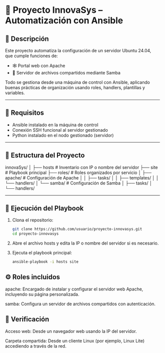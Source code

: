 # 🚀 Proyecto InnovaSys – Automatización con Ansible

## 📌 Descripción

Este proyecto automatiza la configuración de un servidor Ubuntu 24.04, que cumple funciones de:

- 🕸️ Portal web con Apache
- 📁 Servidor de archivos compartidos mediante Samba

Todo se gestiona desde una máquina de control con Ansible, aplicando buenas prácticas de organización usando roles, handlers, plantillas y variables.

---

## 🔧 Requisitos

- Ansible instalado en la máquina de control
- Conexión SSH funcional al servidor gestionado
- Python instalado en el nodo gestionado (servidor)

---

## 📂 Estructura del Proyecto

innovaSys/
│
├── hosts # Inventario con IP o nombre del servidor
├── site # Playbook principal
├── roles/ # Roles organizados por servicio
│ ├── apache/ # Configuración de Apache
│ │ ├── tasks/
│ │ ├── templates/
│ │ └── handlers/
│ └── samba/ # Configuración de Samba
│ ├── tasks/
│ └── handlers/

---

## 🚀 Ejecución del Playbook

1. Clona el repositorio:

   ```bash
   git clone https://github.com/usuario/proyecto-innovasys.git
   cd proyecto-innovasys

2. Abre el archivo hosts y edita la IP o nombre del servidor si es necesario.

3. Ejecuta el playbook principal:
   ```bash
   ansible-playbook -i hosts site
   
## ⚙️ Roles incluidos
apache: Encargado de instalar y configurar el servidor web Apache, incluyendo su página personalizada.

samba: Configura un servidor de archivos compartidos con autenticación.

## 🧪 Verificación
Acceso web: Desde un navegador web usando la IP del servidor.

Carpeta compartida: Desde un cliente Linux (por ejemplo, Linux Lite) accediendo a través de la red.
